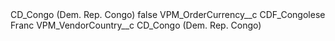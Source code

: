 <?xml version="1.0" encoding="UTF-8"?>
<CustomMetadata xmlns="http://soap.sforce.com/2006/04/metadata" xmlns:xsi="http://www.w3.org/2001/XMLSchema-instance" xmlns:xsd="http://www.w3.org/2001/XMLSchema">
    <label>CD_Congo (Dem. Rep. Congo)</label>
    <protected>false</protected>
    <values>
        <field>VPM_OrderCurrency__c</field>
        <value xsi:type="xsd:string">CDF_Congolese Franc</value>
    </values>
    <values>
        <field>VPM_VendorCountry__c</field>
        <value xsi:type="xsd:string">CD_Congo (Dem. Rep. Congo)</value>
    </values>
</CustomMetadata>

